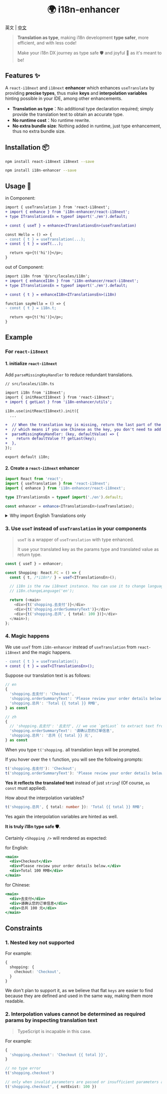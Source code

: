 <h1 align="center">🌍 i18n-enhancer</h1>

英文 | [中文](https://github.com/legend80s/i18n-enhancer/blob/master/README-zh-CN.md)

> **Translation as type**, making i18n development **type safer**, more efficient, and with less code!
>
> Make your i18n DX journey as type safe 🛡️ and joyful 🥳 as it's meant to be!

## Features ✨

A `react-i18next` and `i18next` **enhancer** which enhances `useTranslate` by providing **precise types**, thus make **keys** and **interpolation variables** hinting possible in your IDE, among other enhancements.

- **Translation as type**：No additional type declaration required; simply provide the translation text to obtain an accurate type.
- **No runtime cost**：No runtime rewrite.
- **No extra bundle size**: Nothing added in runtime, just type enhancement, thus no extra bundle size.

## Installation 📦

```bash
npm install react-i18next i18next --save

npm install i18n-enhancer --save
```

## Usage 📝

in Component:

```diff typescript
import { useTranslation } from 'react-i18next';
+ import { enhance } from 'i18n-enhancer/react-i18next';
+ type ITranslationsEn = typeof import('./en').default;

+ const { useT } = enhance<ITranslationsEn>(useTranslation)

const Hello = () => {
- const { t } = useTranslation(...);
+ const { t } = useT(...);

  return <p>{t('hi')}</p>;
}
```

out of Component:

```diff typescript
import i18n from '@/src/locales/i18n';
+ import { enhanceI18n } from 'i18n-enhancer/react-i18next';
+ type ITranslationsEn = typeof import('./en').default;

+ const { t } = enhanceI18n<ITranslationsEn>(i18n)

function sayHello = () => {
- const { t } = i18n.t;

  return <p>{t('hi')}</p>;
}
```

## Example

### For `react-i18next`

#### 1. initialize `react-i18next`

Add `parseMissingKeyHandler` to reduce redundant translations.

```diff typescript
// src/locales/i18n.ts

import i18n from 'i18next';
import { initReactI18next } from 'react-i18next';
+ import { getLast } from 'i18n-enhancer/utils';

i18n.use(initReactI18next).init({
  ...

+  // When the translation key is missing, return the last part of the key as the default value,
+  // which means if you use Chinese as the key, you don't need to add a Chinese translation.
+  parseMissingKeyHandler: (key, defaultValue) => {
+    return defaultValue ?? getLast(key);
+  },
});

export default i18n;
```

#### 2. Create a `react-i18next` **enhancer**

```typescript
import React from 'react';
import { useTranslation } from 'react-i18next';
import { enhance } from 'i18n-enhancer/react-i18next';

type ITranslationsEn = typeof import('./en').default;

const enhancer = enhance<ITranslationsEn>(useTranslation);
```

<details>
<summary>Why import English Translations only</summary>

Import translation packages for languages you don't frequently develop in.

For example, if your app targets Chinese users, import English translations.

Benefits: Type inference will help you detect keys without English translations.

Additionally, if you use Chinese as keys, there's no need to provide Chinese translations because we've set up `parseMissingKeyHandler` to use the last part of the key as a fallback translation when the key is missing.
</details>

### 3. Use `useT` instead of `useTranslation` in your components

> `useT` is a wrapper of `useTranslation` with type enhanced.
>
> It use your translated key as the params type and translated value as return type.

```typescript
const { useT } = enhancer;

const Shopping: React.FC = () => {
  const { t, /*i18n*/ } = useT<ITranslationsEn>();

  // i18n is the raw i18next instance. You can use it to change language.
  // i18n.changeLanguage('en');

  return (<main>
    <div>{t('shopping.去支付')}</div>
    <div>{t('shopping.orderSummaryText')}</div>
    <div>{t('shopping.总共', { total: 100 })}</div>
  </main>);
};
```

### 4. Magic happens

We use `useT` from `i18n-enhancer` instead of `useTranslation` from `react-i18next` and the magic happens.

```diff
- const { t } = useTranslation();
+ const { t } = useT<ITranslationsEn>();
```

Suppose our translation text is as follows:

```typescript
// en
{
  'shopping.去支付': 'Checkout',
  'shopping.orderSummaryText': 'Please review your order details below.',
  'shopping.总共': 'Total {{ total }} RMB',
} as const
```

```typescript
// zh
{
  // 'shopping.去支付': '去支付', // we use `getLast` to extract text from key so no need to provide translation for Chinese. What a efficient way!
  'shopping.orderSummaryText': '请确认您的订单信息',
  'shopping.总共': '总共 {{ total }} 元',
} as const
```

When you type `t('shopping.` all translation keys will be prompted.

If you hover over the `t` function, you will see the following prompts:

```typescript
t('shopping.去支付'): 'Checkout'; 
t('shopping.orderSummaryText'): 'Please review your order details below.';
```

**Yes it reflects the translated text** instead of just `string`! (Of course, `as const` must applied).

How about the interpolation variables?

```typescript
t('shopping.总共', { total: number }): 'Total {{ total }} RMB';
```

Yes again the interpolation variables are hinted as well.

**It is truly i18n type safe 🛡️.**

Certainly `<Shopping />` will rendered as expected:

for English:

```jsx
<main>
  <div>Checkout</div>
  <div>Please review your order details below.</div>
  <div>Total 100 RMB</div>
</main>
```

for Chinese:

```jsx
<main>
  <div>去支付</div>
  <div>请确认您的订单信息</div>
  <div>总共 100 元</div>
</main>
```

## Constraints

### 1. Nested key not supported

For example:

```typescript
{
  shopping: {
    checkout: 'Checkout',
  }
}
```

We don't plan to support it, as we believe that flat `keys` are easier to find because they are defined and used in the same way, making them more readable.

### 2. Interpolation values cannot be determined as required params by inspecting translation text

> TypeScript is incapable in this case.

For example:

```typescript
{
  'shopping.checkout': 'Checkout {{ total }}',
}
```

```typescript
// no type error
t('shopping.checkout')

// only when invalid parameters are passed or insufficient parameters are provided.
t('shopping.checkout', { notExist: 100 })
```
